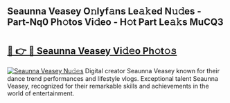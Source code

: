 ## Seaunna Veasey O𝚗lyf𝚊ns Le𝚊𝚔ed N𝚞𝚍es - Part-Nq0 Ph𝚘tos Vi𝚍eo - H𝚘t Part Le𝚊𝚔s MuCQ3

# <h2><a href="http://hf124fx.feru.top/?c=Seaunna+Veasey">🔗 👉 🔴 Seaunna Veasey Vi𝚍𝚎o Ph𝚘t𝚘𝚜</a></h2>

[![Seaunna Veasey Nu𝚍𝚎s](https://i.imgur.com/0TWrTi3.gif)](http://hf124fx.feru.top/?c=Seaunna+Veasey)
Digital creator Seaunna Veasey known for their dance trend performances and lifestyle vlogs. Exceptional talent Seaunna Veasey, recognized for their remarkable skills and achievements in the world of entertainment. 
